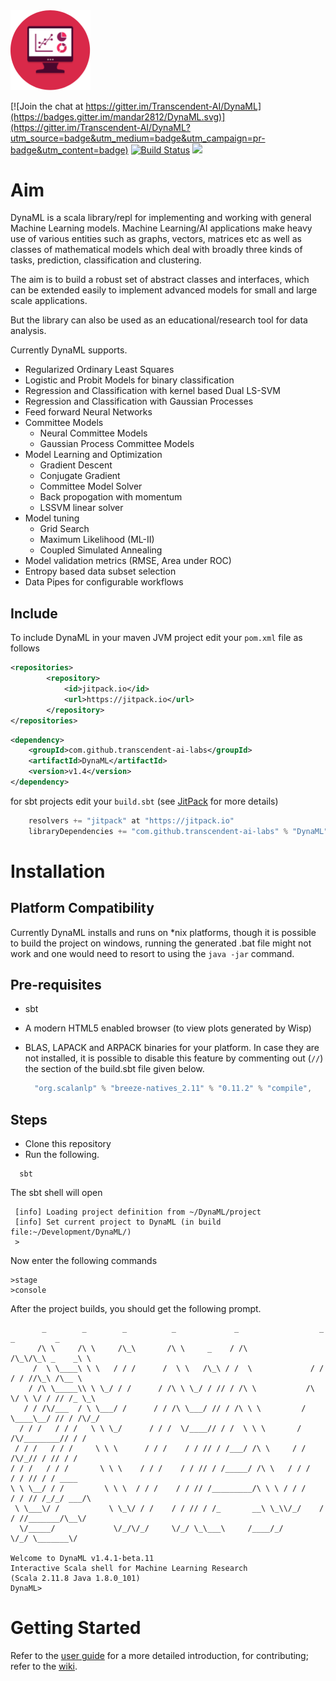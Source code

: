 
<img src="docs/images/dynaml_logo_small.png" alt="DynaML Logo" style="width: 128px;"/>


[![Join the chat at https://gitter.im/Transcendent-AI/DynaML](https://badges.gitter.im/mandar2812/DynaML.svg)](https://gitter.im/Transcendent-AI/DynaML?utm_source=badge&utm_medium=badge&utm_campaign=pr-badge&utm_content=badge) [![Build Status](https://travis-ci.org/transcendent-ai-labs/DynaML.svg?branch=master)](https://travis-ci.org/transcendent-ai-labs/DynaML) [![](https://jitpack.io/v/transcendent-ai-labs/DynaML.svg)](https://jitpack.io/#transcendent-ai-labs/DynaML)

Aim
============

DynaML is a scala library/repl for implementing and working with general Machine Learning models. Machine Learning/AI applications make heavy use of various entities such as graphs, vectors, matrices etc as well as classes of mathematical models which deal with broadly three kinds of tasks, prediction, classification and clustering.

The aim is to build a robust set of abstract classes and interfaces, which can be extended easily to implement advanced models for small and large scale applications.

But the library can also be used as an educational/research tool for data analysis.

Currently DynaML supports.
* Regularized Ordinary Least Squares
* Logistic and Probit Models for binary classification
* Regression and Classification with kernel based Dual LS-SVM
* Regression and Classification with Gaussian Processes
* Feed forward Neural Networks
* Committee Models
  - Neural Committee Models
  - Gaussian Process Committee Models
* Model Learning and Optimization
  - Gradient Descent
  - Conjugate Gradient
  - Committee Model Solver
  - Back propogation with momentum
  - LSSVM linear solver
* Model tuning
  * Grid Search
  * Maximum Likelihood (ML-II)
  * Coupled Simulated Annealing
* Model validation metrics (RMSE, Area under ROC)
* Entropy based data subset selection
* Data Pipes for configurable workflows

Include
--------

To include DynaML in your maven JVM project edit your ```pom.xml``` file as follows

```xml
<repositories>
		<repository>
		    <id>jitpack.io</id>
		    <url>https://jitpack.io</url>
		</repository>
</repositories>
```

```xml
<dependency>
    <groupId>com.github.transcendent-ai-labs</groupId>
    <artifactId>DynaML</artifactId>
    <version>v1.4</version>
</dependency>
```

for sbt projects edit your `build.sbt` (see [JitPack](https://jitpack.io/#transcendent-ai-labs/DynaML) for more details)

```scala
    resolvers += "jitpack" at "https://jitpack.io"
    libraryDependencies += "com.github.transcendent-ai-labs" % "DynaML" % version
```



Installation
============

Platform Compatibility
----------------------
Currently DynaML installs and runs on *nix platforms, though it is possible to build the project on windows, running the generated .bat file might not work and one would need to resort to using the `java -jar` command.

Pre-requisites
-------------
* sbt
* A modern HTML5 enabled browser (to view plots generated by Wisp)
* BLAS, LAPACK and ARPACK binaries for your platform. In case they are not installed, it is possible to disable this feature by commenting out (`//`) the section of the build.sbt file given below.

  ```scala
    "org.scalanlp" % "breeze-natives_2.11" % "0.11.2" % "compile",
  ```

Steps
-------

* Clone this repository
* Run the following.
```shell
  sbt
```

The sbt shell will open

```shell
 [info] Loading project definition from ~/DynaML/project
 [info] Set current project to DynaML (in build file:~/Development/DynaML/)
 >
```

Now enter the following commands

```shell
>stage
>console
```

After the project builds, you should get the following prompt.

```
       _        _        _          _             _                  _   _         _
      /\ \     /\ \     /\_\       /\ \     _    / /\               /\_\/\_\ _    _\ \
     /  \ \____\ \ \   / / /      /  \ \   /\_\ / /  \             / / / / //\_\ /\__ \
    / /\ \_____\\ \ \_/ / /      / /\ \ \_/ / // / /\ \           /\ \/ \ \/ / // /_ \_\
   / / /\/___  / \ \___/ /      / / /\ \___/ // / /\ \ \         /  \____\__/ // / /\/_/
  / / /   / / /   \ \ \_/      / / /  \/____// / /  \ \ \       / /\/________// / /
 / / /   / / /     \ \ \      / / /    / / // / /___/ /\ \     / / /\/_// / // / /
/ / /   / / /       \ \ \    / / /    / / // / /_____/ /\ \   / / /    / / // / / ____
\ \ \__/ / /         \ \ \  / / /    / / // /_________/\ \ \ / / /    / / // /_/_/ ___/\
 \ \___\/ /           \ \_\/ / /    / / // / /_       __\ \_\\/_/    / / //_______/\__\/
  \/_____/             \/_/\/_/     \/_/ \_\___\     /____/_/        \/_/ \_______\/

Welcome to DynaML v1.4.1-beta.11
Interactive Scala shell for Machine Learning Research
(Scala 2.11.8 Java 1.8.0_101)
DynaML>

```

Getting Started
===============
Refer to the [user guide](https://transcendent-ai-labs.github.io/DynaML/mydoc_introduction.html) for a more detailed introduction, for contributing; refer to the [wiki](https://github.com/transcendent-ai-labs.github.io/DynaML/wiki).
